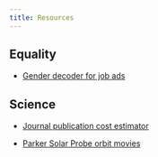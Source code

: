 ```yaml
---
title: Resources
---
```


Equality
--------

- [Gender decoder for job ads](http://gender-decoder.katmatfield.com/)


Science
-------

- [Journal publication cost estimator](/Resources/pub_costs.html)

- [Parker Solar Probe orbit movies](/PSP/orbit_movies.html)
